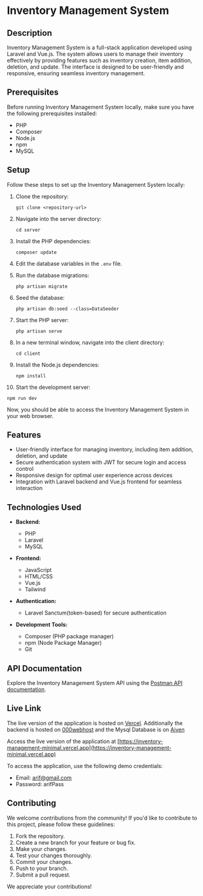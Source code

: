 # Inventory Management System

## Description

Inventory Management System is a full-stack application developed using Laravel and Vue.js. The system allows users to manage their inventory effectively by providing features such as inventory creation, item addition, deletion, and update. The interface is designed to be user-friendly and responsive, ensuring seamless inventory management.

## Prerequisites

Before running Inventory Management System locally, make sure you have the following prerequisites installed:

- PHP
- Composer
- Node.js
- npm
- MySQL

## Setup

Follow these steps to set up the Inventory Management System locally:

1. Clone the repository:

   ```
   git clone <repository-url>
   ```
2. Navigate into the server directory:

   ```
   cd server
   ```
3. Install the PHP dependencies:

   ```
   composer update
   ```
4. Edit the database variables in the `.env` file.
5. Run the database migrations:

   ```
   php artisan migrate
   ```
6. Seed the database:
   ```
   php artisan db:seed --class=DataSeeder
   ```
7. Start the PHP server:

   ```
   php artisan serve
   ```
8. In a new terminal window, navigate into the client directory:

   ```
   cd client
   ```
9. Install the Node.js dependencies:

   ```
   npm install
   ```
10. Start the development server:

   ```
   npm run dev
   ```

Now, you should be able to access the Inventory Management System in your web browser.

## Features

- User-friendly interface for managing inventory, including item addition, deletion, and update
- Secure authentication system with JWT for secure login and access control
- Responsive design for optimal user experience across devices
- Integration with Laravel backend and Vue.js frontend for seamless interaction

## Technologies Used

- **Backend:**

  - PHP
  - Laravel
  - MySQL
- **Frontend:**

  - JavaScript
  - HTML/CSS
  - Vue.js
  - Tailwind
- **Authentication:**

  - Laravel Sanctum(token-based) for secure authentication
- **Development Tools:**

  - Composer (PHP package manager)
  - npm (Node Package Manager)
  - Git

## API Documentation

Explore the Inventory Management System API using the [Postman API documentation](https://documenter.getpostman.com/view/23180955/2sA35MxdX4).

## Live Link

The live version of the application is hosted on [Vercel](https://vercel.com). Additionally the backend is hosted on [000webhost](https://www.000webhost.com) and the Mysql Database is on [Aiven](https://aiven.io)

Access the live version of the application at [https://inventory-management-minimal.vercel.app](https://inventory-management-minimal.vercel.app)

To access the application, use the following demo credentials:

- Email: arif@gmail.com
- Password: arifPass

## Contributing

We welcome contributions from the community! If you'd like to contribute to this project, please follow these guidelines:

1. Fork the repository.
2. Create a new branch for your feature or bug fix.
3. Make your changes.
4. Test your changes thoroughly.
5. Commit your changes.
6. Push to your branch.
7. Submit a pull request.

We appreciate your contributions!
